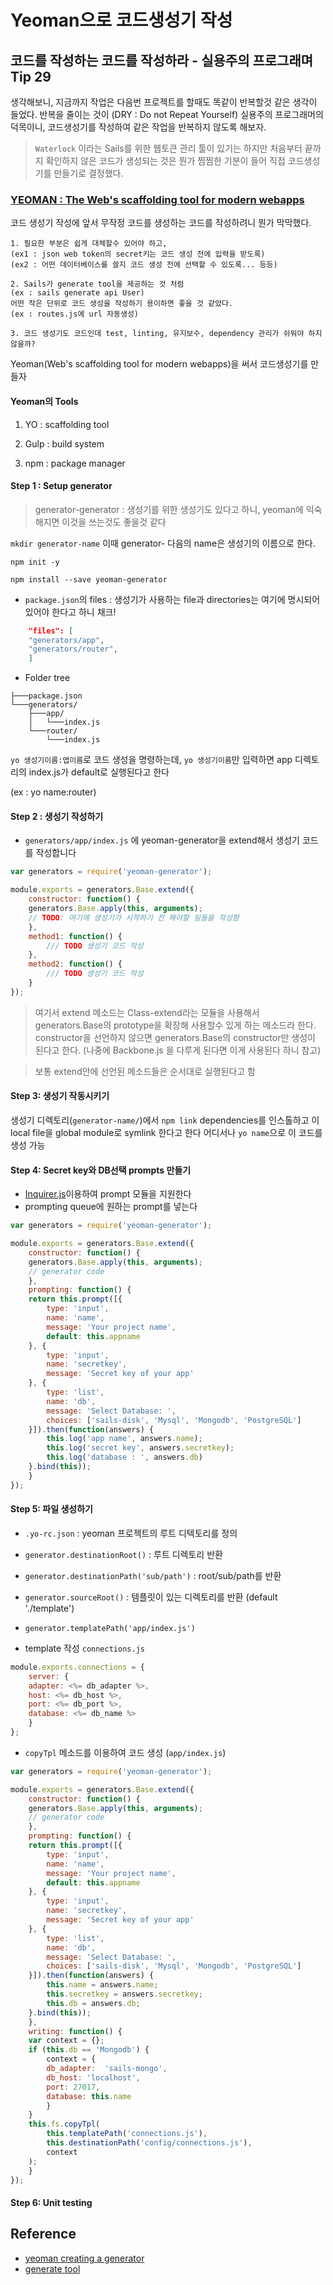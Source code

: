 # Yeoman으로 코드생성기 작성

## 코드를 작성하는 코드를 작성하라 - 실용주의 프로그래며 Tip 29

생각해보니, 지금까지 작업은 다음번 프로젝트를 할때도 똑같이 반복할것 같은 생각이 들었다.
반복을 줄이는 것이 (DRY : Do not Repeat Yourself) 실용주의 프로그래머의 덕목이니, 코드생성기를 작성하여 같은 작업을 반복하지 않도록 해보자.

> `Waterlock` 이라는 Sails를 위한 웹토큰 관리 툴이 있기는 하지만 처음부터 끝까지 확인하지 않은 코드가 생성되는 것은 뭔가 찜찜한 기분이 들어 직접 코드생성기를 만들기로 결정했다.

### [YEOMAN : The Web's scaffolding tool for modern webapps](http://yeoman.io/)

코드 생성기 작성에 앞서 무작정 코드를 생성하는 코드를 작성하려니 뭔가 막막했다.

```
1. 필요한 부분은 쉽게 대체할수 있어야 하고,
(ex1 : json web token의 secret키는 코드 생성 전에 입력을 받도록)
(ex2 : 어떤 데이터베이스를 쓸지 코드 생성 전에 선택할 수 있도록... 등등)

2. Sails가 generate tool을 제공하는 것 처럼
(ex : sails generate api User)
어떤 작은 단위로 코드 생성을 작성하기 용이하면 좋을 것 같았다.
(ex : routes.js에 url 자동생성)

3. 코드 생성기도 코드인데 test, linting, 유지보수, dependency 관리가 쉬워야 하지 않을까?
```

Yeoman(Web's scaffolding tool for modern webapps)을 써서 코드생성기를 만들자

#### Yeoman의 Tools

1. YO : scaffolding tool

2. Gulp : build system

3. npm : package manager


#### Step 1 : Setup generator

> generator-generator : 생성기를 위한 생성기도 있다고 하니, yeoman에 익숙해지면 이것을 쓰는것도 좋을것 같다

`mkdir generator-name`
이때 generator- 다음의 name은 생성기의 이름으로 한다.

`npm init -y`

`npm install --save yeoman-generator`

- `package.json`의 files : 생성기가 사용하는 file과 directories는 여기에 명시되어 있어야 한다고 하니 채크!

```json
    "files": [
	"generators/app",
	"generators/router",
    ]
```

- Folder tree

```
├───package.json
└───generators/
    ├───app/
    │   └───index.js
    └───router/
        └───index.js
```

`yo 생성기이름:앱이름`로 코드 생성을 명령하는데, `yo 생성기이름`만 입력하면 app 디렉토리의 index.js가 default로 실행된다고 한다

(ex : yo name:router)


#### Step 2 : 생성기 작성하기

- `generators/app/index.js` 에 yeoman-generator을 extend해서 생성기 코드를 작성합니다

```javascript
var generators = require('yeoman-generator');

module.exports = generators.Base.extend({
    constructor: function() {
	generators.Base.apply(this, arguments);
	// TODO: 여기에 생성기가 시작하기 전 해야할 일들을 작성함
    },
    method1: function() {
        /// TODO 생성기 코드 작성
    },
    method2: function() {
        /// TODO 생성기 코드 작성
    }
});
```

> 여기서 extend 메소드는 Class-extend라는 모듈을 사용해서 generators.Base의 prototype을 확장해 사용할수 있게 하는 메소드라 한다. constructor을 선언하지 않으면 generators.Base의 constructor만 생성이 된다고 한다. (나중에 Backbone.js 을 다루게 된다면 이게 사용된다 하니 참고)


> 보통 extend안에 선언된 메소드들은 순서대로 실행된다고 함


#### Step 3: 생성기 작동시키기

생성기 디렉토리(`generator-name/`)에서 `npm link`
dependencies를 인스톨하고 이 local file을 global module로 symlink 한다고 한다
어디서나 `yo name`으로 이 코드를 생성 가능


#### Step 4: Secret key와 DB선택 prompts 만들기
- [Inquirer.js](https://github.com/SBoudrias/Inquirer.js)이용하여 prompt 모듈을 지원한다
- prompting queue에 원하는 prompt를 넣는다

```javascript
var generators = require('yeoman-generator');

module.exports = generators.Base.extend({
    constructor: function() {
	generators.Base.apply(this, arguments);
	// generator code
    },
    prompting: function() {
	return this.prompt([{
	    type: 'input',
	    name: 'name',
	    message: 'Your project name',
	    default: this.appname
	}, {
	    type: 'input',
	    name: 'secretkey',
	    message: 'Secret key of your app'
	}, {
	    type: 'list',
	    name: 'db',
	    message: 'Select Database: ',
	    choices: ['sails-disk', 'Mysql', 'Mongodb', 'PostgreSQL']
	}]).then(function(answers) {
	    this.log('app name', answers.name);
	    this.log('secret key', answers.secretkey);
	    this.log('database : ', answers.db)
	}.bind(this));
    }
});
```

#### Step 5: 파일 생성하기
- `.yo-rc.json` : yeoman 프로젝트의 루트 디텍토리를 정의
- `generator.destinationRoot()` : 루트 디렉토리 반환
- `generator.destinationPath('sub/path')` : root/sub/path를 반환
- `generator.sourceRoot()` : 템플릿이 있는 디렉토리를 반환 (default './template')
- `generator.templatePath('app/index.js')`


- template 작성
`connections.js`
```javascript
module.exports.connections = {
    server: {
	adapter: <%= db_adapter %>,
	host: <%= db_host %>,
	port: <%= db_port %>,
	database: <%= db_name %>
    }
};
```

- `copyTpl` 메소드를 이용하여 코드 생성 (`app/index.js`)

```javascript
var generators = require('yeoman-generator');

module.exports = generators.Base.extend({
    constructor: function() {
	generators.Base.apply(this, arguments);
	// generator code
    },
    prompting: function() {
	return this.prompt([{
	    type: 'input',
	    name: 'name',
	    message: 'Your project name',
	    default: this.appname
	}, {
	    type: 'input',
	    name: 'secretkey',
	    message: 'Secret key of your app'
	}, {
	    type: 'list',
	    name: 'db',
	    message: 'Select Database: ',
	    choices: ['sails-disk', 'Mysql', 'Mongodb', 'PostgreSQL']
	}]).then(function(answers) {
	    this.name = answers.name;
	    this.secretkey = answers.secretkey;
	    this.db = answers.db;
	}.bind(this));
    },
    writing: function() {
	var context = {};
	if (this.db == 'Mongodb') {
	    context = {
		db_adapter:  'sails-mongo',
		db_host: 'localhost',
		port: 27017,
		database: this.name
	    }
	}
	this.fs.copyTpl(
	    this.templatePath('connections.js'),
	    this.destinationPath('config/connections.js'),
	    context
	);
    }
});
```
#### Step 6: Unit testing

## Reference
- [yeoman creating a generator](http://yeoman.io/authoring/)
- [generate tool](http://sailsjs.org/documentation/reference/command-line-interface/sails-generate)
